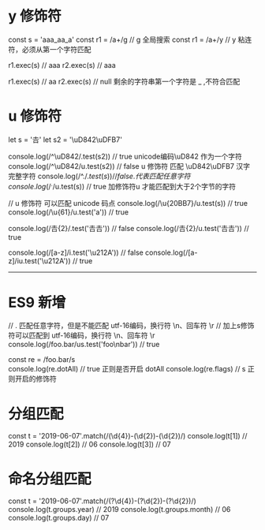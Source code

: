 # y 修饰符

const s = 'aaa_aa_a'
const r1 = /a+/g    // g 全局搜索
const r1 = /a+/y    // y 粘连符，必须从第一个字符匹配

r1.exec(s)   // aaa
r2.exec(s)   // aaa

r1.exec(s)   // aa
r2.exec(s)   // null  剩余的字符串第一个字符是 _  ,不符合匹配

# u 修饰符

let s = '𠮷'
let s2 = '\uD842\uDFB7'

console.log(/^\uD842/.test(s2))   // true  unicode编码\uD842 作为一个字符
console.log(/^\uD842/u.test(s2))  // false  u 修饰符 匹配 \uD842\uDFB7 汉字完整字符
console.log(/^.$/.test(s)) // false   . 代表匹配任意字符 
console.log(/^.$/u.test(s)) // true 加修饰符u 才能匹配到大于2个字节的字符

// u 修饰符 可以匹配 unicode 码点
console.log(/\u{20BB7}/u.test(s))  // true
console.log(/\u{61}/u.test('a'))   // true

console.log(/𠮷{2}/.test('𠮷𠮷'))   // false
console.log(/𠮷{2}/u.test('𠮷𠮷'))  // true

console.log(/[a-z]/i.test('\u212A'))   // false
console.log(/[a-z]/iu.test('\u212A'))  // true


------------------------------------------------------------------------------------------------------------------
# ES9 新增

// . 匹配任意字符，但是不能匹配 utf-16编码，换行符 \n、回车符 \r
// 加上s修饰符可以匹配到 utf-16编码，换行符 \n、回车符 \r
console.log(/foo.bar/us.test('foo\nbar'))  // true

const re = /foo.bar/s  
console.log(re.dotAll) // true  正则是否开启 dotAll
console.log(re.flags) // s  正则开启的修饰符


# 分组匹配
const t = '2019-06-07'.match(/(\d{4})-(\d{2})-(\d{2})/)
console.log(t[1])  // 2019
console.log(t[2])  // 06
console.log(t[3]) // 07


# 命名分组匹配
const t = '2019-06-07'.match(/(?<year>\d{4})-(?<month>\d{2})-(?<day>\d{2})/)
console.log(t.groups.year)   // 2019
console.log(t.groups.month)  // 06
console.log(t.groups.day)   // 07





